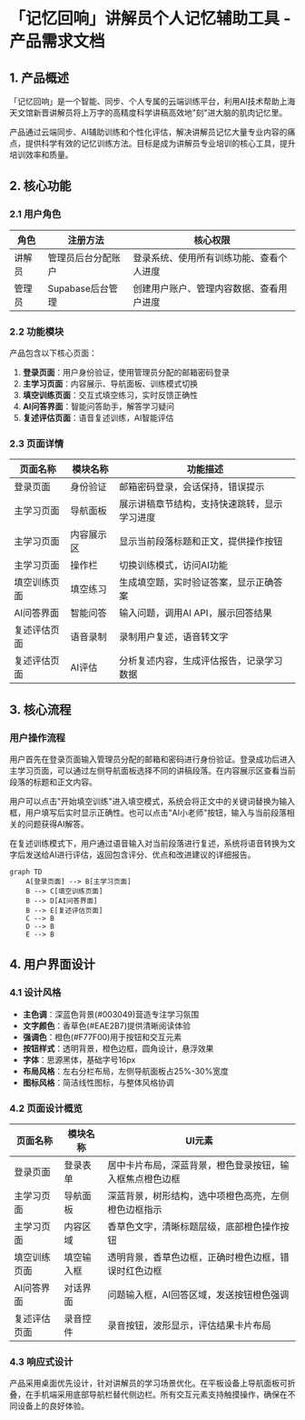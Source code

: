 # 「记忆回响」讲解员个人记忆辅助工具 - 产品需求文档

## 1. 产品概述

「记忆回响」是一个智能、同步、个人专属的云端训练平台，利用AI技术帮助上海天文馆新晋讲解员将上万字的高精度科学讲稿高效地"刻"进大脑的肌肉记忆里。

产品通过云端同步、AI辅助训练和个性化评估，解决讲解员记忆大量专业内容的痛点，提供科学有效的记忆训练方法。目标是成为讲解员专业培训的核心工具，提升培训效率和质量。

## 2. 核心功能

### 2.1 用户角色

| 角色 | 注册方法 | 核心权限 |
|------|----------|----------|
| 讲解员 | 管理员后台分配账户 | 登录系统、使用所有训练功能、查看个人进度 |
| 管理员 | Supabase后台管理 | 创建用户账户、管理内容数据、查看用户进度 |

### 2.2 功能模块

产品包含以下核心页面：

1. **登录页面**：用户身份验证，使用管理员分配的邮箱密码登录
2. **主学习页面**：内容展示、导航面板、训练模式切换
3. **填空训练页面**：交互式填空练习，实时反馈正确性
4. **AI问答界面**：智能问答助手，解答学习疑问
5. **复述评估页面**：语音复述训练，AI智能评估

### 2.3 页面详情

| 页面名称 | 模块名称 | 功能描述 |
|----------|----------|----------|
| 登录页面 | 身份验证 | 邮箱密码登录，会话保持，错误提示 |
| 主学习页面 | 导航面板 | 展示讲稿章节结构，支持快速跳转，显示学习进度 |
| 主学习页面 | 内容展示区 | 显示当前段落标题和正文，提供操作按钮 |
| 主学习页面 | 操作栏 | 切换训练模式，访问AI功能 |
| 填空训练页面 | 填空练习 | 生成填空题，实时验证答案，显示正确答案 |
| AI问答界面 | 智能问答 | 输入问题，调用AI API，展示回答结果 |
| 复述评估页面 | 语音录制 | 录制用户复述，语音转文字 |
| 复述评估页面 | AI评估 | 分析复述内容，生成评估报告，记录学习数据 |

## 3. 核心流程

### 用户操作流程

用户首先在登录页面输入管理员分配的邮箱和密码进行身份验证。登录成功后进入主学习页面，可以通过左侧导航面板选择不同的讲稿段落。在内容展示区查看当前段落的标题和正文内容。

用户可以点击"开始填空训练"进入填空模式，系统会将正文中的关键词替换为输入框，用户填写后实时显示正确性。也可以点击"AI小老师"按钮，输入与当前段落相关的问题获得AI解答。

在复述训练模式下，用户通过语音输入对当前段落进行复述，系统将语音转换为文字后发送给AI进行评估，返回包含评分、优点和改进建议的详细报告。

```mermaid
graph TD
    A[登录页面] --> B[主学习页面]
    B --> C[填空训练页面]
    B --> D[AI问答界面]
    B --> E[复述评估页面]
    C --> B
    D --> B
    E --> B
```

## 4. 用户界面设计

### 4.1 设计风格

- **主色调**：深蓝色背景(#003049)营造专注学习氛围
- **文字颜色**：香草色(#EAE2B7)提供清晰阅读体验
- **强调色**：橙色(#F77F00)用于按钮和交互元素
- **按钮样式**：透明背景，橙色边框，圆角设计，悬浮效果
- **字体**：思源黑体，基础字号16px
- **布局风格**：左右分栏布局，左侧导航面板占25%-30%宽度
- **图标风格**：简洁线性图标，与整体风格协调

### 4.2 页面设计概览

| 页面名称 | 模块名称 | UI元素 |
|----------|----------|--------|
| 登录页面 | 登录表单 | 居中卡片布局，深蓝背景，橙色登录按钮，输入框焦点橙色边框 |
| 主学习页面 | 导航面板 | 深蓝背景，树形结构，选中项橙色高亮，左侧橙色边框指示 |
| 主学习页面 | 内容区域 | 香草色文字，清晰标题层级，底部橙色操作按钮 |
| 填空训练页面 | 填空输入框 | 透明背景，香草色边框，正确时橙色边框，错误时红色边框 |
| AI问答界面 | 对话界面 | 问题输入框，AI回答区域，发送按钮橙色强调 |
| 复述评估页面 | 录音控件 | 录音按钮，波形显示，评估结果卡片布局 |

### 4.3 响应式设计

产品采用桌面优先设计，针对讲解员的学习场景优化。在平板设备上导航面板可折叠，在手机端采用底部导航栏替代侧边栏。所有交互元素支持触摸操作，确保在不同设备上的良好体验。
